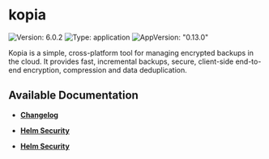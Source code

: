 # kopia

![Version: 6.0.2](https://img.shields.io/badge/Version-6.0.2-informational?style=flat-square) ![Type: application](https://img.shields.io/badge/Type-application-informational?style=flat-square) ![AppVersion: "0.13.0"](https://img.shields.io/badge/AppVersion-"0.13.0"-informational?style=flat-square)

Kopia is a simple, cross-platform tool for managing encrypted backups in the cloud. It provides fast, incremental backups, secure, client-side end-to-end encryption, compression and data deduplication.

## Available Documentation

- [**Changelog**](CHANGELOG)

- [**Helm Security**](container-security)

- [**Helm Security**](helm-security)

